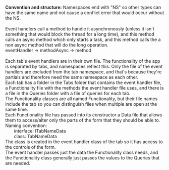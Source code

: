 <b>Convention and structure:</b>
Namespaces end with "NS" so other types can have the same name and not cause a conflict error that would occur without the NS.
<br>
<br>
Event handlers call a method to handle it asynchronously (unless it isn't something that would block the thread for a long time), and this method calls an async method which only starts a task, and this method calls the a non async method that will do the long operation. <br>
eventHandler -> methodAsync -> method
<br>
<br>
Each tab's event handlers are in their own file. The functionality of the app is separated by tabs, and namespaces reflect this. Only the file of the event handlers are excluded from the tab namespace, and that's because they're partials and therefore need the same namespace as each other. <br>
Each tab has a folder in the Tabs folder that contains the event handler file, a Functionality file with the methods the event handler file uses, and there is a file in the Queries folder with a file of queries for each tab. <br>
The Functionality classes are all named Functionality, but their file names include the tab so you can distinguish files when multiple are open at the same time. <br>
Each Functionality file has passed into its constructor a Data file that allows them to access/alter only the parts of the form that they should be able to. <br>
Naming convention:<br>
&nbsp;&nbsp;&nbsp;&nbsp;&nbsp;&nbsp; interface: ITabNameData <br>
&nbsp;&nbsp;&nbsp;&nbsp;&nbsp;&nbsp; class: TabNameData <br>
The class is created in the event handler class of the tab so it has access to the controls of the form.<br>
The event handler passes just the data the Functionality class needs, and the Functionality class generally just passes the values to the Queries that are needed.
